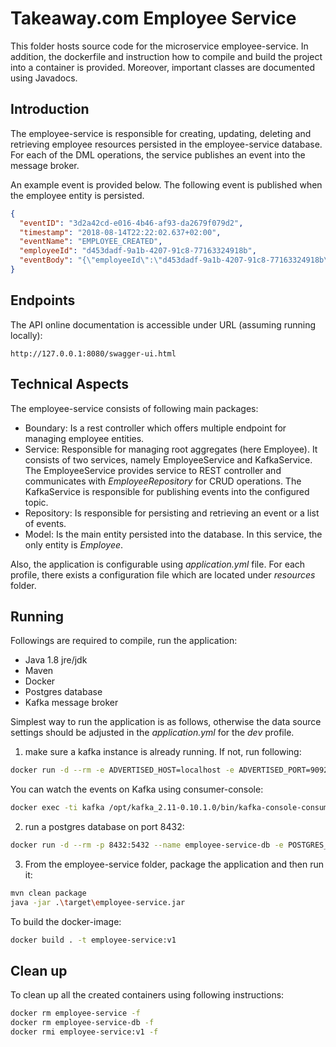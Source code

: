 # Takeaway.com  Employee Service
This folder hosts source code for the microservice employee-service. 
In addition, the dockerfile and instruction how to compile and build the project into a container is provided.
Moreover, important classes are documented using Javadocs. 

## Introduction
The employee-service is responsible for creating, updating, deleting and retrieving employee resources persisted in the employee-service database. For each of the DML operations, the service publishes an event into the message broker.

An example event is provided below. The following event is published when the employee entity is persisted.
```json
{
  "eventID": "3d2a42cd-e016-4b46-af93-da2679f079d2",
  "timestamp": "2018-08-14T22:22:02.637+02:00",
  "eventName": "EMPLOYEE_CREATED",
  "employeeId": "d453dadf-9a1b-4207-91c8-77163324918b",
  "eventBody": "{\"employeeId\":\"d453dadf-9a1b-4207-91c8-77163324918b\",\"email\":\"rezas@nirumand.com\",\"fullName\":\"Reza Nirumand\",\"birthday\":\"1983-05-20\",\"hobbies\":[\"Guitar\",\"Piano\"]}"
}
```
## Endpoints
The API online documentation is accessible under URL (assuming running locally):  
```http request
http://127.0.0.1:8080/swagger-ui.html
```
## Technical Aspects

The employee-service consists of following main packages:  

- Boundary: Is a rest controller which offers multiple endpoint for managing employee entities.
- Service: Responsible for managing root aggregates (here Employee). It consists of two services, namely EmployeeService and KafkaService.   
The EmployeeService provides service to REST controller and communicates with *EmployeeRepository* for CRUD operations. The KafkaService is responsible for publishing events into the configured topic.
- Repository: Is responsible for persisting and retrieving an event or a list of events.
- Model: Is the main entity persisted into the database. In this service, the only entity is *Employee*.

Also, the application is configurable using *application.yml* file. For each profile, there exists a configuration file which are located under *resources* folder.

## Running
Followings are required to compile, run the application:

- Java 1.8 jre/jdk
- Maven
- Docker
- Postgres database
- Kafka message broker

Simplest way to run the application is as follows, otherwise the data source settings should be adjusted in the *application.yml* for the *dev* profile.

1) make sure a kafka instance is already running. If not, run following:  
```bash
docker run -d --rm -e ADVERTISED_HOST=localhost -e ADVERTISED_PORT=9092 --name kafka -p 2181:2181 -p 9092:9092 -p 8000:8000 spotify/kafka
```

You can watch the events on Kafka using consumer-console:
```bash
docker exec -ti kafka /opt/kafka_2.11-0.10.1.0/bin/kafka-console-consumer.sh –bootstrap-server localhost:9092 –topic codechallenge
```

2) run a postgres database on port 8432:
```bash
docker run -d --rm -p 8432:5432 --name employee-service-db -e POSTGRES_USER=employeeservice -e POSTGRES_PASSWORD=employeeservice postgres:alpine -d employeeservice
```

3) From the employee-service folder, package the application and then run it:
```bash
mvn clean package
java -jar .\target\employee-service.jar
```

To build the docker-image: 
```bash
docker build . -t employee-service:v1
```

## Clean up
To clean up all the created containers using following instructions:
```bash
docker rm employee-service -f
docker rm employee-service-db -f
docker rmi employee-service:v1 -f
```

